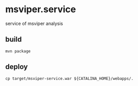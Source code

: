 # msviper.service
service of msviper analysis

## build
`mvn package`

## deploy
`cp target/msviper-service.war ${CATALINA_HOME}/webapps/.`
